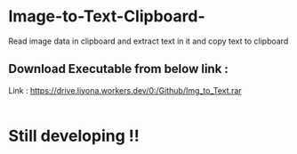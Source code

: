# Image-to-Text-Clipboard-
Read image data in clipboard and extract text in it and copy text to clipboard
<br>
## Download Executable from below link :
Link : https://drive.liyona.workers.dev/0:/Github/Img_to_Text.rar
<br>
<br>
# Still developing !!
